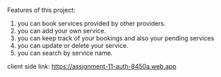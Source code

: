 Features of this project:
1. you can book services provided by other providers.
2. you can add your own service.
3. you can keep track of your bookings and also your pending services
4. you can update or delete your service.
5. you can search by service name.

client side link: https://assignment-11-auth-8450a.web.app